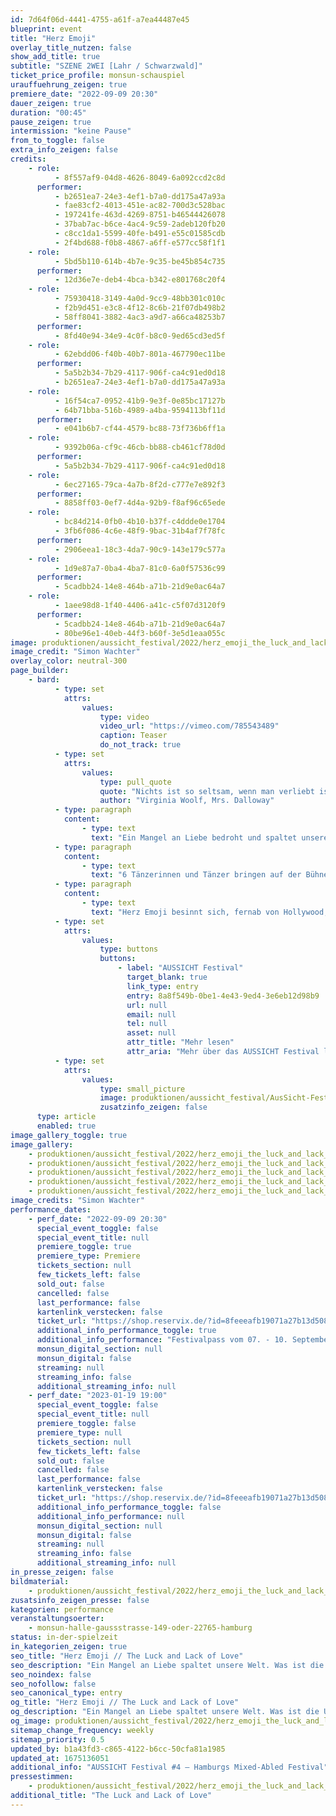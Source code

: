 ```yaml
---
id: 7d64f06d-4441-4755-a61f-a7ea44487e45
blueprint: event
title: "Herz Emoji"
overlay_title_nutzen: false
show_add_title: true
subtitle: "SZENE 2WEI [Lahr / Schwarzwald]"
ticket_price_profile: monsun-schauspiel
urauffuehrung_zeigen: true
premiere_date: "2022-09-09 20:30"
dauer_zeigen: true
duration: "00:45"
pause_zeigen: true
intermission: "keine Pause"
from_to_toggle: false
extra_info_zeigen: false
credits:
    - role:
          - 8f557af9-04d8-4626-8049-6a092ccd2c8d
      performer:
          - b2651ea7-24e3-4ef1-b7a0-dd175a47a93a
          - fae83cf2-4013-451e-ac82-700d3c528bac
          - 197241fe-463d-4269-8751-b46544426078
          - 37bab7ac-b6ce-4ac4-9c59-2adeb120fb20
          - c8cc1da1-5599-40fe-b491-e55c01585cdb
          - 2f4bd688-f0b8-4867-a6ff-e577cc58f1f1
    - role:
          - 5bd5b110-614b-4b7e-9c35-be45b854c735
      performer:
          - 12d36e7e-deb4-4bca-b342-e801768c20f4
    - role:
          - 75930418-3149-4a0d-9cc9-48bb301c010c
          - f2b9d451-e3c8-4f12-8c6b-21f07db498b2
          - 58ff8041-3882-4ac3-a9d7-a66ca48253b7
      performer:
          - 8fd40e94-34e9-4c0f-b8c0-9ed65cd3ed5f
    - role:
          - 62ebdd06-f40b-40b7-801a-467790ec11be
      performer:
          - 5a5b2b34-7b29-4117-906f-ca4c91ed0d18
          - b2651ea7-24e3-4ef1-b7a0-dd175a47a93a
    - role:
          - 16f54ca7-0952-41b9-9e3f-0e85bc17127b
          - 64b71bba-516b-4989-a4ba-9594113bf11d
      performer:
          - e041b6b7-cf44-4579-bc88-73f736b6ff1a
    - role:
          - 9392b06a-cf9c-46cb-bb88-cb461cf78d0d
      performer:
          - 5a5b2b34-7b29-4117-906f-ca4c91ed0d18
    - role:
          - 6ec27165-79ca-4a7b-8f2d-c777e7e892f3
      performer:
          - 8858ff03-0ef7-4d4a-92b9-f8af96c65ede
    - role:
          - bc84d214-0fb0-4b10-b37f-c4ddde0e1704
          - 3fb6f086-4c6e-48f9-9bac-31b4af7f78fc
      performer:
          - 2906eea1-18c3-4da7-90c9-143e179c577a
    - role:
          - 1d9e87a7-0ba4-4ba7-81c0-6a0f57536c99
      performer:
          - 5cadbb24-14e8-464b-a71b-21d9e0ac64a7
    - role:
          - 1aee98d8-1f40-4406-a41c-c5f07d3120f9
      performer:
          - 5cadbb24-14e8-464b-a71b-21d9e0ac64a7
          - 80be96e1-40eb-44f3-b60f-3e5d1eaa055c
image: produktionen/aussicht_festival/2022/herz_emoji_the_luck_and_lack_of_love/herz_emoji_the_luck_and_lack_of_love_szene2wei_10_c_simon_wachter.jpg
image_credit: "Simon Wachter"
overlay_color: neutral-300
page_builder:
    - bard:
          - type: set
            attrs:
                values:
                    type: video
                    video_url: "https://vimeo.com/785543489"
                    caption: Teaser
                    do_not_track: true
          - type: set
            attrs:
                values:
                    type: pull_quote
                    quote: "Nichts ist so seltsam, wenn man verliebt ist (...), wie die völlige Gleichgültigkeit anderer Menschen."
                    author: "Virginia Woolf, Mrs. Dalloway"
          - type: paragraph
            content:
                - type: text
                  text: "Ein Mangel an Liebe bedroht und spaltet unsere Welt. Was ist die Ursache dieser Dysfunktion? Und was haben wir ihr entgegenzusetzen? Herz Emoji lädt dazu ein, sich mit diesen und ähnlichen Fragen auseinanderzusetzen und unseren Blick in unser tiefstes Inneres zu richten."
          - type: paragraph
            content:
                - type: text
                  text: "6 Tänzerinnen und Tänzer bringen auf der Bühne Kopf und Herz, Verstand und Gefühl zusammen. In Form des zeitgenössischen Tanztheaters kreieren sie ihre ganz eigene Sicht auf die Welt und teilen mit uns den Traum eines Handelns, das über Intellekt und Vernunft hinaus auf echter Zuneigung basiert.\_"
          - type: paragraph
            content:
                - type: text
                  text: "Herz Emoji besinnt sich, fernab von Hollywood, auf die Facetten der Liebe und ihrer Sprache, die in Vergessenheit geraten scheinen."
          - type: set
            attrs:
                values:
                    type: buttons
                    buttons:
                        - label: "AUSSICHT Festival"
                          target_blank: true
                          link_type: entry
                          entry: 8a8f549b-0be1-4e43-9ed4-3e6eb12d98b9
                          url: null
                          email: null
                          tel: null
                          asset: null
                          attr_title: "Mehr lesen"
                          attr_aria: "Mehr über das AUSSICHT Festival lesen"
          - type: set
            attrs:
                values:
                    type: small_picture
                    image: produktionen/aussicht_festival/AusSicht-Festival-Logo-Rechteck.jpg
                    zusatzinfo_zeigen: false
      type: article
      enabled: true
image_gallery_toggle: true
image_gallery:
    - produktionen/aussicht_festival/2022/herz_emoji_the_luck_and_lack_of_love/herz_emoji_the_luck_and_lack_of_love_szene2wei_11_c_simon_wachter.jpg
    - produktionen/aussicht_festival/2022/herz_emoji_the_luck_and_lack_of_love/herz_emoji_the_luck_and_lack_of_love_szene2wei_12_c_simon_wachter.jpg
    - produktionen/aussicht_festival/2022/herz_emoji_the_luck_and_lack_of_love/herz_emoji_the_luck_and_lack_of_love_szene2wei_14_c_simon_wachter.jpg
    - produktionen/aussicht_festival/2022/herz_emoji_the_luck_and_lack_of_love/herz_emoji_the_luck_and_lack_of_love_szene2wei_13_c_simon_wachter.jpg
    - produktionen/aussicht_festival/2022/herz_emoji_the_luck_and_lack_of_love/herz_emoji_the_luck_and_lack_of_love_szene2wei_10_c_simon_wachter.jpg
image_credits: "Simon Wachter"
performance_dates:
    - perf_date: "2022-09-09 20:30"
      special_event_toggle: false
      special_event_title: null
      premiere_toggle: true
      premiere_type: Premiere
      tickets_section: null
      few_tickets_left: false
      sold_out: false
      cancelled: false
      last_performance: false
      kartenlink_verstecken: false
      ticket_url: "https://shop.reservix.de/?id=8feeeafb19071a27b13d5083379d95183e9ab490f2f135faf80b2fecfc1ba00f2aba7ad8945f4a4292549eb86feddc1b&vID=7337&eventGrpID=413348&eventID=1986596"
      additional_info_performance_toggle: true
      additional_info_performance: "Festivalpass vom 07. - 10. September 2022"
      monsun_digital_section: null
      monsun_digital: false
      streaming: null
      streaming_info: false
      additional_streaming_info: null
    - perf_date: "2023-01-19 19:00"
      special_event_toggle: false
      special_event_title: null
      premiere_toggle: false
      premiere_type: null
      tickets_section: null
      few_tickets_left: false
      sold_out: false
      cancelled: false
      last_performance: false
      kartenlink_verstecken: false
      ticket_url: "https://shop.reservix.de/?id=8feeeafb19071a27b13d5083379d95183e9ab490f2f135faf80b2fecfc1ba00f2aba7ad8945f4a4292549eb86feddc1b&vID=7337&eventGrpID=411471&eventID=2039684"
      additional_info_performance_toggle: false
      additional_info_performance: null
      monsun_digital_section: null
      monsun_digital: false
      streaming: null
      streaming_info: false
      additional_streaming_info: null
in_presse_zeigen: false
bildmaterial:
    - produktionen/aussicht_festival/2022/herz_emoji_the_luck_and_lack_of_love/presse/herz_emoji_the_luck_and_lack_of_love_szene2wei_c_simon_wachter.monsun.zip
zusatsinfo_zeigen_presse: false
kategorien: performance
veranstaltungsoerter:
    - monsun-halle-gaussstrasse-149-oder-22765-hamburg
status: in-der-spielzeit
in_kategorien_zeigen: true
seo_title: "Herz Emoji // The Luck and Lack of Love"
seo_description: "Ein Mangel an Liebe spaltet unsere Welt. Was ist die Ursache dieser Dysfunktion? Herz Emoji lädt dazu ein, unseren Blick in unser tiefstes Inneres zu richten."
seo_noindex: false
seo_nofollow: false
seo_canonical_type: entry
og_title: "Herz Emoji // The Luck and Lack of Love"
og_description: "Ein Mangel an Liebe spaltet unsere Welt. Was ist die Ursache dieser Dysfunktion? Herz Emoji lädt dazu ein, unseren Blick in unser tiefstes Inneres zu richten."
og_image: produktionen/aussicht_festival/2022/herz_emoji_the_luck_and_lack_of_love/social_media_image_herz_emoji.jpg
sitemap_change_frequency: weekly
sitemap_priority: 0.5
updated_by: b1a43fd3-c865-4122-b6cc-50cfa81a1985
updated_at: 1675136051
additional_info: "AUSSICHT Festival #4 – Hamburgs Mixed-Abled Festival"
pressestimmen:
    - produktionen/aussicht_festival/2022/herz_emoji_the_luck_and_lack_of_love/presse/HerzEmoji_Szene-2wei_monsun-theater_14.09.2022_Birgit_Schmalmack_hamburgtheater.pdf
additional_title: "The Luck and Lack of Love"
---
```

